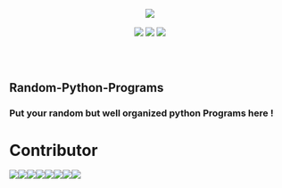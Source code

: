 <p align=center>
  <img src="https://raw.githubusercontent.com/iamirulofficial/Random-Python-Programs/master/rpic-2.png"/>

  <br/>
  <br/>
  <a target="_blank" href="https://www.python.org/downloads/" title="Python version"><img src="https://img.shields.io/badge/python-%3E=_3.6-green.svg"></a>
  <a target="_blank" href="LICENSE" title="License: MIT"><img src="https://img.shields.io/badge/License-MIT-blue.svg"></a>
  <a target="_blank" href="https://twitter.com/aadicodes"><img src= "https://img.shields.io/twitter/url/https/twitter.com/cloudposse.svg?style=social&label=Follow%20%40aadicodes" /></a>
</p>
<br/>
<br/>

## Random-Python-Programs
### Put your random but well organized python Programs here !

Contributor
===========
[![](https://sourcerer.io/fame/iamirulofficial/iamirulofficial/Random-Python-Programs/images/0)](https://sourcerer.io/fame/iamirulofficial/iamirulofficial/Random-Python-Programs/links/0)[![](https://sourcerer.io/fame/iamirulofficial/iamirulofficial/Random-Python-Programs/images/1)](https://sourcerer.io/fame/iamirulofficial/iamirulofficial/Random-Python-Programs/links/1)[![](https://sourcerer.io/fame/iamirulofficial/iamirulofficial/Random-Python-Programs/images/2)](https://sourcerer.io/fame/iamirulofficial/iamirulofficial/Random-Python-Programs/links/2)[![](https://sourcerer.io/fame/iamirulofficial/iamirulofficial/Random-Python-Programs/images/3)](https://sourcerer.io/fame/iamirulofficial/iamirulofficial/Random-Python-Programs/links/3)[![](https://sourcerer.io/fame/iamirulofficial/iamirulofficial/Random-Python-Programs/images/4)](https://sourcerer.io/fame/iamirulofficial/iamirulofficial/Random-Python-Programs/links/4)[![](https://sourcerer.io/fame/iamirulofficial/iamirulofficial/Random-Python-Programs/images/5)](https://sourcerer.io/fame/iamirulofficial/iamirulofficial/Random-Python-Programs/links/5)[![](https://sourcerer.io/fame/iamirulofficial/iamirulofficial/Random-Python-Programs/images/6)](https://sourcerer.io/fame/iamirulofficial/iamirulofficial/Random-Python-Programs/links/6)[![](https://sourcerer.io/fame/iamirulofficial/iamirulofficial/Random-Python-Programs/images/7)](https://sourcerer.io/fame/iamirulofficial/iamirulofficial/Random-Python-Programs/links/7)
